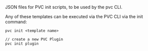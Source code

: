 JSON files for PVC init scripts, to be used by the pvc CLI.

Any of these templates can be executed via the PVC CLI via the init command:

```
pvc init <template name>

// create a new PVC Plugin
pvc init plugin
```
